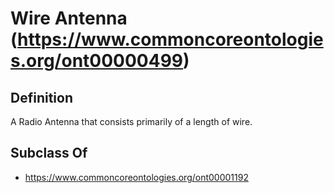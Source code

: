 # Wire Antenna (https://www.commoncoreontologies.org/ont00000499)

## Definition
A Radio Antenna that consists primarily of a length of wire.

## Subclass Of
- https://www.commoncoreontologies.org/ont00001192

